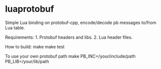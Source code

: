 # luaprotobuf
Simple Lua binding on protobuf-cpp, encode/decode pb messages to/from Lua table.

Requirements: 
	1. Protobuf headers and libs.
	2. Lua header files.

How to build: 
	make
	make test

To use your own protobuf path
	make PB_INC=/your/include/path PB_LIB=/your/lib/path
